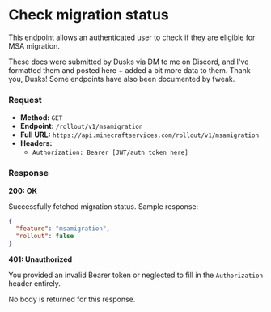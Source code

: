 # Check migration status
This endpoint allows an authenticated user to check if they are eligible for MSA migration.

These docs were submitted by Dusks via DM to me on Discord, and I've formatted them and posted here + added a bit more data to them. Thank you, Dusks! Some endpoints have also been documented by fweak.

### Request
- **Method:** `GET`
- **Endpoint:** `/rollout/v1/msamigration`
- **Full URL:** `https://api.minecraftservices.com/rollout/v1/msamigration`
- **Headers:**
    - `Authorization: Bearer [JWT/auth token here]`

### Response
**200: OK**

Successfully fetched migration status. Sample response:

```json
{
  "feature": "msamigration",
  "rollout": false
}
```

**401: Unauthorized**

You provided an invalid Bearer token or neglected to fill in the `Authorization` header entirely.

No body is returned for this response.
